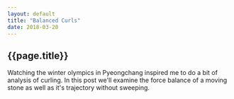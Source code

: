```yaml
---
layout: default
title: "Balanced Curls"
date: 2018-03-20
---
```

<h2> {{page.title}}</h2>

Watching the winter olympics in Pyeongchang inspired me to do a bit of analysis of curling. In this post we'll examine the force balance of a moving stone as well as it's trajectory without sweeping. 

